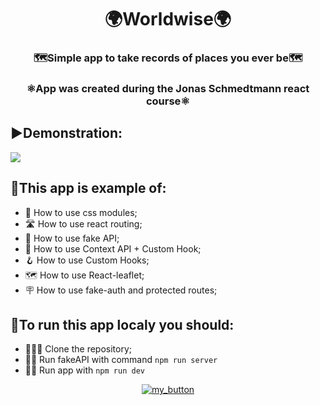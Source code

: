 <h1 align="center">🌍Worldwise🌍</h1>
<h3 align="center">🗺️Simple app to take records of places you ever be🗺️</h3>
<h3 align="center" >⚛️App was created during the Jonas Schmedtmann react course⚛️</h3>

## ▶️Demonstration:
<img src="./public/worldwise.gif" />

## 🚀This app is example of:
- 👖 How to use css modules;
- 🛣️ How to use react routing;
- 🪬 How to use fake API;
- 📖 How to use Context API + Custom Hook;
- 🪝 How to use Custom Hooks;
- 🗺️ How to use React-leaflet;
- 🪧 How to use fake-auth and protected routes;

## 👟To run this app localy you should:
- 🧑‍🤝‍🧑 Clone the repository;
- 🏃‍♂️ Run fakeAPI with command `npm run server`
- 🏃‍♀️ Run app with `npm run dev`

<div align="center">



[![my_button](https://img.shields.io/badge/🟦🟨-37a779?style=for-the-badge)](https://www.youtube.com/watch?v=G510jeWiaV0)

</div>

